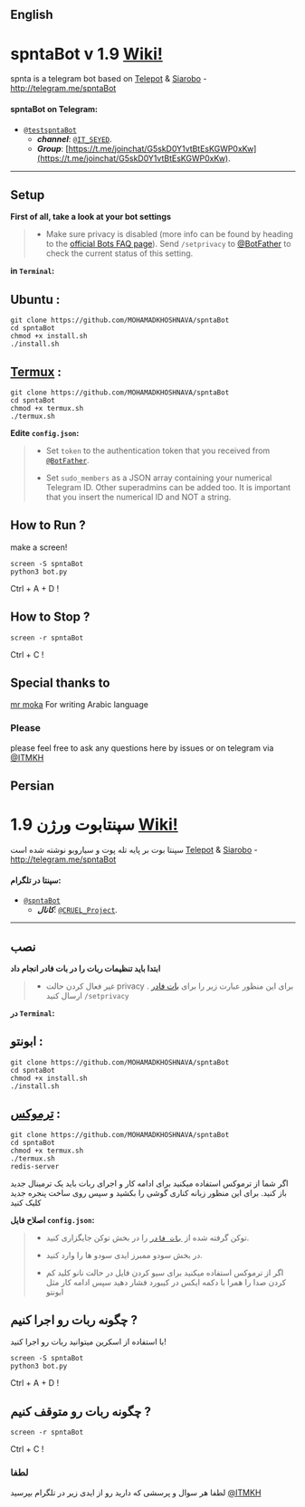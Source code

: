 ## English

# spntaBot v 1.9 [Wiki!](https://github.com/MOHAMADKHOSHNAVA/spntaBot/wiki)

spnta is a telegram bot based on [Telepot](https://github.com/nickoala/telepot) & [Siarobo](https://github.com/siyanew/Siarobo) - http://telegram.me/spntaBot


#### spntaBot on Telegram:

- [`@testspntaBot`](https://telegram.me/testspntaBot)
	- **_channel_**: [`@IT_SEYED`](https://telegram.me/IT_SEYED).
	- **_Group_**: [https://t.me/joinchat/G5skD0Y1vtBtEsKGWP0xKw](https://t.me/joinchat/G5skD0Y1vtBtEsKGWP0xKw).
* * *


## Setup

**First of all, take a look at your bot settings**

> * Make sure privacy is disabled (more info can be found by heading to the [official Bots FAQ page](https://core.telegram.org/bots/faq#what-messages-will-my-bot-get)). Send `/setprivacy` to [@BotFather](http://telegram.me/BotFather) to check the current status of this setting.


**in `Terminal`:**

## Ubuntu :
```
git clone https://github.com/MOHAMADKHOSHNAVA/spntaBot
cd spntaBot
chmod +x install.sh
./install.sh

```

## [Termux](https://play.google.com/store/apps/details?id=com.termux&hl=en_US) :
```
git clone https://github.com/MOHAMADKHOSHNAVA/spntaBot
cd spntaBot
chmod +x termux.sh
./termux.sh
```


**Edite `config.json`:**

> * Set `token` to the authentication token that you received from [`@BotFather`](http://telegram.me/BotFather).
>
> * Set `sudo_members` as a JSON array containing your numerical Telegram ID. Other superadmins can be added too. It is important that you insert the numerical ID and NOT a string.
>


## How to Run ?
make a screen!
```
screen -S spntaBot
python3 bot.py
```
Ctrl + A + D !

## How to Stop ?
```
screen -r spntaBot
```
Ctrl + C !

## Special thanks to
[mr moka](https://github.com/devdeen) For writing Arabic language 

### Please
please feel free to ask any questions here by issues or on telegram via [@ITMKH](https://telegram.me/ITMKH/)



## Persian

# سپنتابوت ورژن  1.9 [Wiki!](https://github.com/MOHAMADKHOSHNAVA/spntaBot/wiki)

سپنتا بوت بر پایه تله پوت و سیاروبو نوشته شده است
[Telepot](https://github.com/nickoala/telepot) & [Siarobo](https://github.com/siyanew/Siarobo) - http://telegram.me/spntaBot


#### سپنتا در تلگرام:

- [`@spntaBot`](https://telegram.me/spntaBot)
	- **_کانال_**: [`@CRUEL_Project`](https://telegram.me/CRUEL_Project).
* * *


## نصب

**ابتدا باید تنظیمات ربات را در بات فادر انجام داد**

> * غیر فعال کردن حالت privacy 
. برای این منظور عبارت زیر را برای [بات فادر](http://telegram.me/BotFather) ارسال کنید
`/setprivacy`


**در `Terminal`:**

## ابونتو :
```
git clone https://github.com/MOHAMADKHOSHNAVA/spntaBot
cd spntaBot
chmod +x install.sh
./install.sh

```


## [ترموکس](https://play.google.com/store/apps/details?id=com.termux&hl=fa_IR) :
```
git clone https://github.com/MOHAMADKHOSHNAVA/spntaBot
cd spntaBot
chmod +x termux.sh
./termux.sh
redis-server
```
اگر شما از ترموکس استفاده میکنید برای ادامه کار و اجرای ربات باید یک ترمینال جدید باز کنید.
برای این منظور زبانه کناری گوشی را بکشید و سپس روی ساخت پنجره جدید کلیک کنید



**اصلاح فایل `config.json`:**

> * توکن گرفته شده از [`بات فادر`](http://telegram.me/BotFather) را در بخش توکن جایگزاری کنید.
>
> * در بخش سودو ممبرز ایدی سودو ها را وارد کنید.
>
> * اگر از ترموکس استفاده میکنید برای سیو کردن فایل در حالت نانو کلید کم کردن صدا را همرا با دکمه ایکس در کیبورد فشار دهید سپس ادامه کار مثل ابونتو
>

## چگونه ربات رو اجرا کنیم ?
با استفاده از اسکرین میتوانید ربات رو اجرا کنید!
```
screen -S spntaBot
python3 bot.py
```
Ctrl + A + D !

## چگونه ربات رو متوقف کنیم ?
```
screen -r spntaBot
```
Ctrl + C !



### لطفا
لطفا هر سوال و پرسشی که دارید رو از ایدی زیر در تلگرام بپرسید
[@ITMKH](https://telegram.me/ITMKH/)

